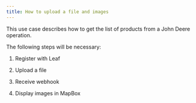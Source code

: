 ```yaml
---
title: How to upload a file and images
---
```


This use case describes how to get the list of products from a John Deere operation.

The following steps will be necessary:

1. Register with Leaf

1. Upload a file

1. Receive webhook
1. Display images in MapBox








